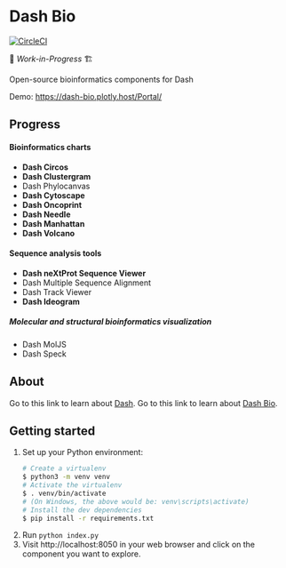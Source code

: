# Dash Bio

[![CircleCI](https://circleci.com/gh/plotly/dash-bio/tree/master.svg?style=svg)](https://circleci.com/gh/plotly/dash-bio)

🚧 *Work-in-Progress* 🏗️

Open-source bioinformatics components for Dash

Demo: https://dash-bio.plotly.host/Portal/

## Progress

#### Bioinformatics charts

- **Dash Circos**
- **Dash Clustergram**
- Dash Phylocanvas
- **Dash Cytoscape**
- **Dash Oncoprint**
- **Dash Needle**
- **Dash Manhattan**
- **Dash Volcano**

#### Sequence analysis tools

- **Dash neXtProt Sequence Viewer**
- Dash Multiple Sequence Alignment
- Dash Track Viewer
- **Dash Ideogram**

##### Molecular and structural bioinformatics visualization

- Dash MolJS
- Dash Speck

## About

Go to this link to learn about [Dash](https://plot.ly/products/dash/).
Go to this link to learn about [Dash Bio](https://dash.bio).

## Getting started

1. Set up your Python environment:
   ```bash
   # Create a virtualenv
   $ python3 -m venv venv
   # Activate the virtualenv
   $ . venv/bin/activate
   # (On Windows, the above would be: venv\scripts\activate)
   # Install the dev dependencies
   $ pip install -r requirements.txt
   ```
2. Run `python index.py`
3. Visit http://localhost:8050 in your web browser and click on the component
   you want to explore.
